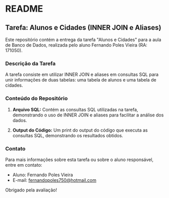 # README

## Tarefa: Alunos e Cidades (INNER JOIN e Aliases)

Este repositório contém a entrega da tarefa "Alunos e Cidades" para a aula de Banco de Dados, realizada pelo aluno Fernando Poles Vieira (RA: 171050).

### Descrição da Tarefa

A tarefa consiste em utilizar INNER JOIN e aliases em consultas SQL para unir informações de duas tabelas: uma tabela de alunos e uma tabela de cidades.

### Conteúdo do Repositório

1. **Arquivo SQL:** Contém as consultas SQL utilizadas na tarefa, demonstrando o uso de INNER JOIN e aliases para facilitar a análise dos dados.

2. **Output do Código:** Um print do output do código que executa as consultas SQL, demonstrando os resultados obtidos.

### Contato

Para mais informações sobre esta tarefa ou sobre o aluno responsável, entre em contato:

- Aluno: Fernando Poles Vieira
- E-mail: fernandopoles750@hotmail.com

Obrigado pela avaliação!
